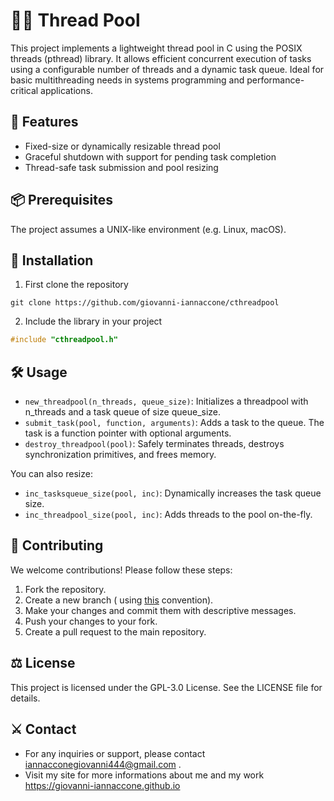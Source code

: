 # 🏊‍♂️ Thread Pool

This project implements a lightweight thread pool in C using the POSIX threads (pthread) library. It allows efficient concurrent execution of tasks using a configurable number of threads and a dynamic task queue. Ideal for basic multithreading needs in systems programming and performance-critical applications.

## 🚀 Features
- Fixed-size or dynamically resizable thread pool
- Graceful shutdown with support for pending task completion
- Thread-safe task submission and pool resizing

## 📦 Prerequisites
The project assumes a UNIX-like environment (e.g. Linux, macOS).

## 🧮 Installation
1. First clone the repository
```
git clone https://github.com/giovanni-iannaccone/cthreadpool
```

2. Include the library in your project
```c
#include "cthreadpool.h"
```

## 🛠️ Usage
- `new_threadpool(n_threads, queue_size)`: Initializes a threadpool with n_threads and a task queue of size queue_size.
- `submit_task(pool, function, arguments)`: Adds a task to the queue. The task is a function pointer with optional arguments.
- `destroy_threadpool(pool)`: Safely terminates threads, destroys synchronization primitives, and frees memory.

You can also resize:
- `inc_tasksqueue_size(pool, inc)`: Dynamically increases the task queue size.
- `inc_threadpool_size(pool, inc)`: Adds threads to the pool on-the-fly.

## 🧩 Contributing
We welcome contributions! Please follow these steps:

1. Fork the repository.
2. Create a new branch ( using <a href="https://medium.com/@abhay.pixolo/naming-conventions-for-git-branches-a-cheatsheet-8549feca2534">this</a> convention).
3. Make your changes and commit them with descriptive messages.
4. Push your changes to your fork.
5. Create a pull request to the main repository.

## ⚖️ License
This project is licensed under the GPL-3.0 License. See the LICENSE file for details.

## ⚔️ Contact
- For any inquiries or support, please contact <a href="mailto:iannacconegiovanni444@gmail.com"> iannacconegiovanni444@gmail.com </a>.
- Visit my site for more informations about me and my work <a href="https://giovanni-iannaccone.github.io" target=”_blank” rel="noopener noreferrer"> https://giovanni-iannaccone.github.io </a>